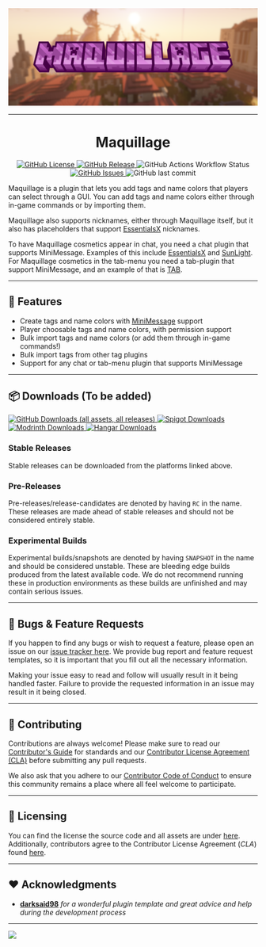 <img style="text-align:center;" src="assets/maquillage banner.png" alt="project banner">

---

<h1 style="text-align:center;">Maquillage</h1>

<p style="text-align:center;">
    <a href="https://github.com/milkdrinkers/Maquillage/blob/main/LICENSE">
        <img alt="GitHub License" src="https://img.shields.io/github/license/milkdrinkers/Maquillage?style=for-the-badge&color=blue&labelColor=141417">
    </a>
    <a href="https://github.com/milkdrinkers/Maquillage/releases">
        <img alt="GitHub Release" src="https://img.shields.io/github/v/release/milkdrinkers/Maquillage?include_prereleases&sort=semver&style=for-the-badge&label=LATEST%20VERSION&labelColor=141417">
    </a>
    <img alt="GitHub Actions Workflow Status" src="https://img.shields.io/github/actions/workflow/status/milkdrinkers/Maquillage/ci.yml?style=for-the-badge&labelColor=141417">
    <a href="https://github.com/milkdrinkers/Maquillage/issues">
        <img alt="GitHub Issues" src="https://img.shields.io/github/issues/milkdrinkers/Maquillage?style=for-the-badge&labelColor=141417">
    </a>
    <img alt="GitHub last commit" src="https://img.shields.io/github/last-commit/milkdrinkers/Maquillage?style=for-the-badge&labelColor=141417">
</p>

Maquillage is a plugin that lets you add tags and name colors that players can select through a GUI. You can add tags and name colors either through in-game commands or by importing them.

Maquillage also supports nicknames, either through Maquillage itself, but it also has placeholders that support [EssentialsX](https://essentialsx.net/) nicknames.

To have Maquillage cosmetics appear in chat, you need a chat plugin that supports MiniMessage. Examples of this include [EssentialsX](https://essentialsx.net/) and [SunLight](https://www.spigotmc.org/resources/sunlight-%E2%AD%90-best-z-essentials-cmi-alternative.67733/). For Maquillage cosmetics in the tab-menu you need a tab-plugin that support MiniMessage, and an example of that is [TAB](https://www.spigotmc.org/resources/tab-1-5-1-21-1.57806/).

---

## 🌟 Features

* Create tags and name colors with [MiniMessage](https://docs.advntr.dev/minimessage/index.html) support
* Player choosable tags and name colors, with permission support
* Bulk import tags and name colors (or add them through in-game commands!)
* Bulk import tags from other tag plugins
* Support for any chat or tab-menu plugin that supports MiniMessage

---

## 📦 Downloads (To be added)

<a href="https://github.com/milkdrinkers/Maquillage/releases/latest">
    <img alt="GitHub Downloads (all assets, all releases)" src="https://img.shields.io/github/downloads/milkdrinkers/Maquillage/total?style=for-the-badge&logo=github&logoColor=white&labelColor=141417">
</a>
<a href="https://www.spigotmc.org/">
    <img alt="Spigot Downloads" src="https://img.shields.io/spiget/downloads/9089?style=for-the-badge&logo=spigotmc&logoColor=white&label=SPIGOT&labelColor=141417">
</a>
<a href="https://modrinth.com/">
    <img alt="Modrinth Downloads" src="https://img.shields.io/modrinth/dt/essentialsx?style=for-the-badge&logo=modrinth&logoColor=white&label=MODRINTH&labelColor=141417">
</a>
<a href="https://hangar.papermc.io/">
    <img alt="Hangar Downloads" src="https://img.shields.io/hangar/dt/Essentials?style=for-the-badge&label=HANGAR&labelColor=141417">
</a>

### Stable Releases

Stable releases can be downloaded from the platforms linked above.

### Pre-Releases

Pre-releases/release-candidates are denoted by having `RC` in the name. These releases are made ahead of stable releases and should not be considered entirely stable.

### Experimental Builds

Experimental builds/snapshots are denoted by having `SNAPSHOT` in the name and should be considered unstable. These are bleeding edge builds produced from the latest available code. We do not recommend running these in production environments as these builds are unfinished and may contain serious issues.

---

## 🤝 Bugs & Feature Requests

If you happen to find any bugs or wish to request a feature, please open an issue on our [issue tracker here](https://github.com/Alathra/Maquillage/issues). We provide bug report and feature request templates, so it is important that you fill out all the necessary information.

Making your issue easy to read and follow will usually result in it being handled faster. Failure to provide the requested information in an issue may result in it being closed.

---

## 🔧 Contributing

Contributions are always welcome! Please make sure to read our [Contributor's Guide](CONTRIBUTING.md) for standards and our [Contributor License Agreement (CLA)](CONTRIBUTOR_LICENSE_AGREEMENT.md) before submitting any pull requests.

We also ask that you adhere to our [Contributor Code of Conduct](CODE_OF_CONDUCT.md) to ensure this community remains a place where all feel welcome to participate.

---

## 📝 Licensing

You can find the license the source code and all assets are under [here](../LICENSE). Additionally, contributors agree to the Contributor License Agreement \(*CLA*\) found [here](CONTRIBUTOR_LICENSE_AGREEMENT.md).

---

## ❤️ Acknowledgments

- **[darksaid98](https://github.com/darksaid98)** _for a wonderful plugin template and great advice and help during the development process_

---
<img src="https://bstats.org/signatures/bukkit/maquillage.svg"/>
